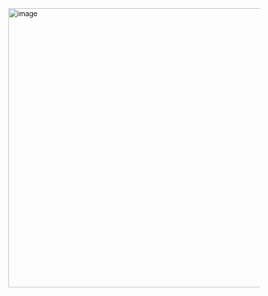 <img width="1150" height="560" alt="image" src="https://github.com/user-attachments/assets/fd9132f8-9479-4c60-b081-548f92c237a3" />
